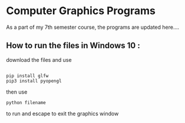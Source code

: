 # Computer Graphics Programs

As a part of my 7th semester course, the programs are updated here....

## How to run the files in Windows 10 :

download the files and use

```

pip install glfw
pip3 install pyopengl

```

then use 
```
python filename
``` 
to run and escape to exit the graphics window
